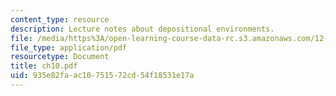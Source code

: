 ```yaml
---
content_type: resource
description: Lecture notes about depositional environments.
file: /media/https%3A/open-learning-course-data-rc.s3.amazonaws.com/12-110-sedimentary-geology-spring-2007/935e82faac10751572cd54f18531e17a_ch10.pdf
file_type: application/pdf
resourcetype: Document
title: ch10.pdf
uid: 935e82fa-ac10-7515-72cd-54f18531e17a
---
```

